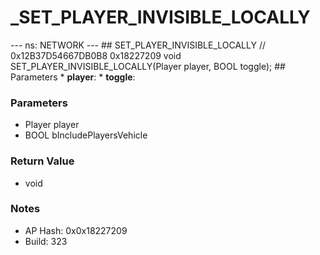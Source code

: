 # _SET_PLAYER_INVISIBLE_LOCALLY

--- ns: NETWORK --- ## SET_PLAYER_INVISIBLE_LOCALLY  // 0x12B37D54667DB0B8 0x18227209 void SET_PLAYER_INVISIBLE_LOCALLY(Player player, BOOL toggle);   ## Parameters * **player**: * **toggle**:

### Parameters
* Player player
* BOOL bIncludePlayersVehicle

### Return Value
* void

### Notes
* AP Hash: 0x0x18227209
* Build: 323

